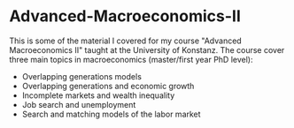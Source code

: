# Advanced-Macroeconomics-II
This is some of the material I covered for my course "Advanced Macroeconomics II" taught at the University of Konstanz. The course cover three main topics in macroeconomics (master/first year PhD level):
* Overlapping generations models
* Overlapping generations and economic growth
* Incomplete markets and wealth inequality
* Job search and unemployment
* Search and matching models of the labor market
